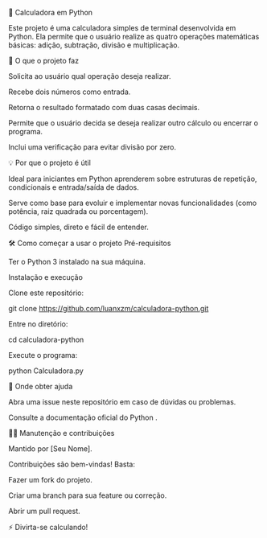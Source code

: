 🧮 Calculadora em Python

Este projeto é uma calculadora simples de terminal desenvolvida em Python. Ela permite que o usuário realize as quatro operações matemáticas básicas: adição, subtração, divisão e multiplicação.

🚀 O que o projeto faz

Solicita ao usuário qual operação deseja realizar.

Recebe dois números como entrada.

Retorna o resultado formatado com duas casas decimais.

Permite que o usuário decida se deseja realizar outro cálculo ou encerrar o programa.

Inclui uma verificação para evitar divisão por zero.

💡 Por que o projeto é útil

Ideal para iniciantes em Python aprenderem sobre estruturas de repetição, condicionais e entrada/saída de dados.

Serve como base para evoluir e implementar novas funcionalidades (como potência, raiz quadrada ou porcentagem).

Código simples, direto e fácil de entender.

🛠️ Como começar a usar o projeto Pré-requisitos

Ter o Python 3 instalado na sua máquina.

Instalação e execução

Clone este repositório:

git clone https://github.com/luanxzm/calculadora-python.git

Entre no diretório:

cd calculadora-python

Execute o programa:

python Calculadora.py

📌 Onde obter ajuda

Abra uma issue neste repositório em caso de dúvidas ou problemas.

Consulte a documentação oficial do Python .

👨‍💻 Manutenção e contribuições

Mantido por [Seu Nome].

Contribuições são bem-vindas! Basta:

Fazer um fork do projeto.

Criar uma branch para sua feature ou correção.

Abrir um pull request.

⚡ Divirta-se calculando!

